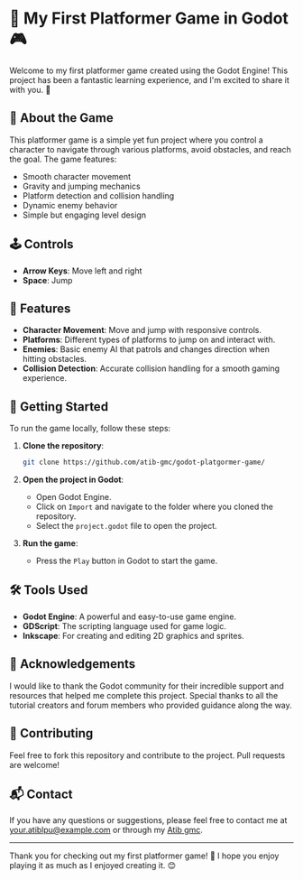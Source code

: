 # 🌟 My First Platformer Game in Godot 🎮

Welcome to my first platformer game created using the Godot Engine! This project has been a fantastic learning experience, and I'm excited to share it with you. 🚀



## 🎉 About the Game

This platformer game is a simple yet fun project where you control a character to navigate through various platforms, avoid obstacles, and reach the goal. The game features:

- Smooth character movement
- Gravity and jumping mechanics
- Platform detection and collision handling
- Dynamic enemy behavior
- Simple but engaging level design

## 🕹️ Controls

- **Arrow Keys**: Move left and right
- **Space**: Jump

## 📖 Features

- **Character Movement**: Move and jump with responsive controls.
- **Platforms**: Different types of platforms to jump on and interact with.
- **Enemies**: Basic enemy AI that patrols and changes direction when hitting obstacles.
- **Collision Detection**: Accurate collision handling for a smooth gaming experience.

## 🚀 Getting Started

To run the game locally, follow these steps:

1. **Clone the repository**:
    ```sh
    git clone https://github.com/atib-gmc/godot-platgormer-game/
    ```
2. **Open the project in Godot**:
    - Open Godot Engine.
    - Click on `Import` and navigate to the folder where you cloned the repository.
    - Select the `project.godot` file to open the project.

3. **Run the game**:
    - Press the `Play` button in Godot to start the game.

## 🛠️ Tools Used

- **Godot Engine**: A powerful and easy-to-use game engine.
- **GDScript**: The scripting language used for game logic.
- **Inkscape**: For creating and editing 2D graphics and sprites.

## 🙏 Acknowledgements

I would like to thank the Godot community for their incredible support and resources that helped me complete this project. Special thanks to all the tutorial creators and forum members who provided guidance along the way.

## 🤝 Contributing

Feel free to fork this repository and contribute to the project. Pull requests are welcome!

## 📬 Contact

If you have any questions or suggestions, please feel free to contact me at your.atiblpu@example.com or through my  [Atib gmc](https://github.com/atib-gmc).


---

Thank you for checking out my first platformer game! 🎉 I hope you enjoy playing it as much as I enjoyed creating it. 😊
